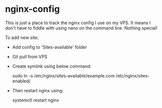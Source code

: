 # nginx-config

This is just a place to track the nginx config I use on my VPS. It means I don't have to fiddle with using nano on the command line. Nothing special!

To add new site:

- Add config to 'Sites-available' folder
- Git pull from VPS
- Create symlink using below command:

    sudo ln -s /etc/nginx/sites-available/example.com /etc/nginx/sites-enabled/
    
- Then restart nginx using:

    systemctl restart nginx
